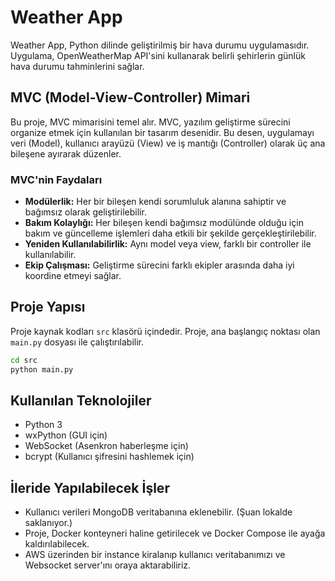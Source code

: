 # Weather App

Weather App, Python dilinde geliştirilmiş bir hava durumu uygulamasıdır. Uygulama, OpenWeatherMap API'sini kullanarak belirli şehirlerin günlük hava durumu tahminlerini sağlar.

## MVC (Model-View-Controller) Mimari

Bu proje, MVC mimarisini temel alır. MVC, yazılım geliştirme sürecini organize etmek için kullanılan bir tasarım desenidir. Bu desen, uygulamayı veri (Model), kullanıcı arayüzü (View) ve iş mantığı (Controller) olarak üç ana bileşene ayırarak düzenler.

### MVC'nin Faydaları

- **Modülerlik:** Her bir bileşen kendi sorumluluk alanına sahiptir ve bağımsız olarak geliştirilebilir.
- **Bakım Kolaylığı:** Her bileşen kendi bağımsız modülünde olduğu için bakım ve güncelleme işlemleri daha etkili bir şekilde gerçekleştirilebilir.
- **Yeniden Kullanılabilirlik:** Aynı model veya view, farklı bir controller ile kullanılabilir.
- **Ekip Çalışması:** Geliştirme sürecini farklı ekipler arasında daha iyi koordine etmeyi sağlar.

## Proje Yapısı

Proje kaynak kodları `src` klasörü içindedir. Proje, ana başlangıç noktası olan `main.py` dosyası ile çalıştırılabilir.

```bash
cd src
python main.py
```

## Kullanılan Teknolojiler

- Python 3
- wxPython (GUI için)
- WebSocket (Asenkron haberleşme için)
- bcrypt (Kullanıcı şifresini hashlemek için)

## İleride Yapılabilecek İşler

- Kullanıcı verileri MongoDB veritabanına eklenebilir. (Şuan lokalde saklanıyor.)
- Proje, Docker konteyneri haline getirilecek ve Docker Compose ile ayağa kaldırılabilecek.
- AWS üzerinden bir instance kiralanıp kullanıcı veritabanımızı ve Websocket server'ını oraya aktarabiliriz.
